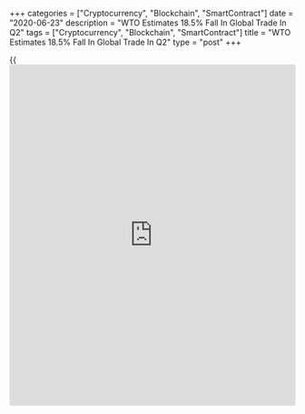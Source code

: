 +++
categories = ["Cryptocurrency", "Blockchain", "SmartContract"]
date = "2020-06-23"
description = "WTO Estimates 18.5% Fall In Global Trade In Q2"
tags = ["Cryptocurrency", "Blockchain", "SmartContract"]
title = "WTO Estimates 18.5% Fall In Global Trade In Q2"
type = "post"
+++

{{<iframe id="large-banner" src="https://www.bounty.group/#slide=7.0" width="100%" height="600" scrolling="no" style="border: 0px solid rgb(216, 221, 230); border-radius: 3px;">}}

Global trade volumes shrank around 18.5 percent year-on-year in the
three months to June when the [coronavirus][1] pandemic and the
subsequent lockdown restrictions were at their peak in most countries,
the World Trade Organisation said Tuesday.  
  
In the first quarter, the merchandise trade volume decreased 3 percent.  
  
"These declines are [historical](https://www.fintechee.com/services/historical-data-for-forex/)ly large, but could have been much worse,"
the WTO Director-General Roberto Azevêdo said.  
  
The trade body said its economists now believe that while trade volumes
will register a steep decline in 2020, they are unlikely to reach the
worst-case scenario of a 32 percent slump projected in April.

In April, the WTO also forecast an optimistic scenario that saw a 13
percent decline this year. To achieve this, world trade only need to
grow 2.5 percent per quarter for the rest of the year.

Looking ahead to 2021, adverse developments, including a second wave of
COVID-19 outbreaks, weaker than expected economic growth, or widespread
recourse to trade restrictions, could see trade expansion fall short of
earlier projections, WTO said.

World trade was forecast to grow 21.3 percent next year, under the
optimistic scenario, while it was projected to increase 24 percent in
the pessimistic scenario.  
  
"For output and trade to rebound strongly in 2021, fiscal, monetary, and
trade policies will all need to keep pulling in the same direction,"
Azevêdo said.

For comments and feedback [contact](https://www.playgroundfx.com/contact/): editorial@rtt[news](https://www.letsplayfx.com/blog/forex-news-website/).com

[Economic News][2]

 **What parts of the world are seeing the best (and worst) economic
performances lately? Click[here][3] to check out our [Econ Scorecard][3]
and find out! See up-to-the-moment [ranking](https://www.playgroundfx.com/blog/crypto-exchange-ranking/)s for the best and worst
performers in [GDP][4], [unemployment rate][5], [inflation][6] and much
more.**

   1. www.rtt[news](https://www.letsplayfx.com/blog/forex-news-website/).com/list/coronavirus.aspx
   2. www.rtt[news](https://www.letsplayfx.com/blog/forex-news-website/).com/Content/EconomicNews.aspx
   3. www.rtt[news](https://www.letsplayfx.com/blog/forex-news-website/).com/economic-scorecard/world-rank/retail-sales/highest-performance.aspx
   4. www.rtt[news](https://www.letsplayfx.com/blog/forex-news-website/).com/economic-scorecard/world-rank/GDP/highest-performance.aspx
   5. www.rtt[news](https://www.letsplayfx.com/blog/forex-news-website/).com/economic-scorecard/world-rank/unemployment-rate/lowest-performance.aspx
   6. www.rtt[news](https://www.letsplayfx.com/blog/forex-news-website/).com/economic-scorecard/world-rank/CPI/highest-performance.aspx